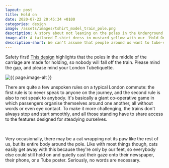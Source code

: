 ```yaml
---
layout: post
title: Hold on
date: 2020-07-22 20:45:34 +0100
categories: design
image: /assets/images/tshirt_model_train_pole.png
description: A story about not leaning on the poles in the Underground train, a London tube etiquette that inspired our T-shirt design before the lockdown. 
image-alt: A tailored T-shirt dress in mustard yellow with our 'Hold On' design
description-short: We can't assume that people around us want to tube-surf, so let's not lean against the poles... unless you're a cat. 
---
```


<!--<div class="box alt">
    <div class="row 50% uniform">
        <div class="4u">  
            <span class="image fit grid2">
                <img src="/assets/images/tshirt_design_train_pole.png" alt="The 'Hold On' T-shirt design showing a lady holding onto the pole on a tube train and a cat wrapping himself around it"/>
            </span>
        </div>   
        <div class="4u">  
            <span class="image fit grid2">
                <img src="{{ page.image }}" alt="{{ page.image-alt }}"/>
            </span>
        </div>
        <div class="4u$">  
            <span class="image fit grid2">
                <img src="/assets/images/tshirt_product_train_pole.png" alt="A red T-shirt made of organic cotton, with the 'Hold On' design"/>
            </span>
        </div>
    </div>
</div>-->
<p>Safety first! <a href="https://tubetiquette.teemill.com/product/hold-on/">This design</a> highlights that the poles in the middle of the carriage are made for holding, so nobody will fall off the train. Please mind the gap, and please mind your London Tubetiquette. </p>

<section class="spotlights">
    <section>
        <img src="{{ page.image }}" alt="{{ page.image-alt }}" data-position="center center">
		<div class="content">
			<div class="inner">
<p>There are quite a few unspoken rules on a typical London commute: the first rule is to never speak to anyone on the journey, and the second rule is also to not speak to anybody. It's basically a giant co-operative game in which passengers organise themselves around one another, all without words or even eye contact. To make it more challenging, the trains don't always stop and start smoothly, and all those standing have to share access to the features designed for steadying ourselves. </p>
    </div></div></section></section><br>
<p>Very occasionally, there may be a cat wrapping not its paw like the rest of us, but its entire body around the pole. Like with most things though, cats easily get away with this because they're only by our feet, so everybody else could still hold on and quietly cast their gaze onto their newspaper, their phone, or a Tube poster. Seriously, no words are necessary. </p>



